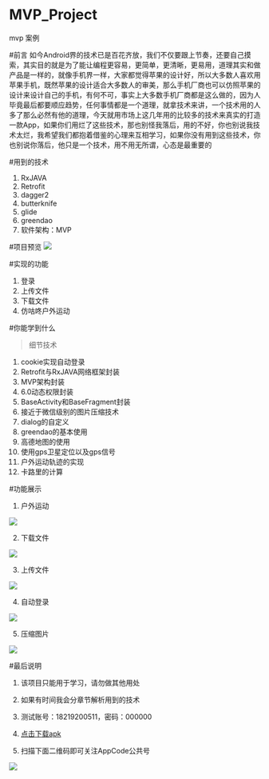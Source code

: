 # MVP_Project
mvp 案例

#前言
如今Android界的技术已是百花齐放，我们不仅要跟上节奏，还要自己摸索，其实目的就是为了能让编程更容易，更简单，更清晰，更易用，道理其实和做产品是一样的，就像手机界一样，大家都觉得苹果的设计好，所以大多数人喜欢用苹果手机，既然苹果的设计适合大多数人的审美，那么手机厂商也可以仿照苹果的设计来设计自己的手机，有何不可，事实上大多数手机厂商都是这么做的，因为人毕竟最后都要顺应趋势，任何事情都是一个道理，就拿技术来讲，一个技术用的人多了那么必然有他的道理，今天就用市场上这几年用的比较多的技术来真实的打造一款App，如果你们用烂了这些技术，那也别怪我落后，用的不好，你也别说我技术太烂，我希望我们都抱着借鉴的心理来互相学习，如果你没有用到这些技术，你也别说你落后，他只是一个技术，用不用无所谓，心态是最重要的

#用到的技术

 1. RxJAVA
 2. Retrofit
 3. dagger2
 4. butterknife
 5. glide
 6. greendao
 7. 软件架构：MVP


#项目预览
![](https://ww1.sinaimg.cn/large/006tNc79gy1fcivtxbse3g30970gehdt.gif)

#实现的功能

 1. 登录
 2. 上传文件
 3. 下载文件
 4. 仿咕咚户外运动
 
 
#你能学到什么
 > 细节技术

1. cookie实现自动登录
2. Retrofit与RxJAVA网络框架封装
3. MVP架构封装
4. 6.0动态权限封装
5. BaseActivity和BaseFragment封装
6. 接近于微信级别的图片压缩技术
7. dialog的自定义
8. greendao的基本使用
9. 高德地图的使用
10. 使用gps卫星定位以及gps信号
11. 户外运动轨迹的实现
12. 卡路里的计算


#功能展示

 1. 户外运动
 
 ![](https://ww4.sinaimg.cn/large/006tNc79gy1fcj015ubg4g30970ge48e.gif)
 
 2. 下载文件
 
  ![](https://ww3.sinaimg.cn/large/006tNc79gy1fcj0qt7213g30970gb771.gif)
 
 3. 上传文件
 
   ![]( https://ww1.sinaimg.cn/large/006tNc79gy1fcj0r63zrtg30970gbtbg.gif)
 
 4. 自动登录

  ![]( https://ww1.sinaimg.cn/large/006tNc79gy1fcj0rxlbang30970gbtbu.gif)

 5. 压缩图片

 ![](https://ww2.sinaimg.cn/large/006tNc79gy1fcj0541pt8g30970gbq8k.gif)

#最后说明
1. 该项目只能用于学习，请勿做其他用处
2. 如果有时间我会分章节解析用到的技术
3. 测试账号：18219200511，密码：000000
4. [点击下载apk](http://dl.download.csdn.net/down11/20170208/c42bfba45414972c0e3aaeca413b29b8.apk?response-content-disposition=attachment%3Bfilename%3D%22app-debug.apk%22&OSSAccessKeyId=9q6nvzoJGowBj4q1&Expires=1486541859&Signature=Z5JEV468GP4vAMkf1OPPkUGIPKc%3D)

5. 扫描下面二维码即可关注AppCode公共号


![](http://ww1.sinaimg.cn/large/65e4f1e6gw1f9btkbltksj2076076aaj.jpg)
